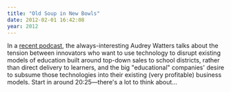 ```yaml
---
title: "Old Soup in New Bowls"
date: 2012-02-01 16:42:08
year: 2012
---
```

In a <a href="http://hackeducation.com/2012/01/31/weekly-ed-tech-podcast-with-steve-hargadon-january-29/">recent podcast</a>, the always-interesting Audrey Watters talks about the tension between innovators who want to use technology to disrupt existing models of education built around top-down sales to school districts, rather than direct delivery to learners, and the big "educational" companies' desire to subsume those technologies into their existing (very profitable) business models. Start in around 20:25—there's a lot to think about...
